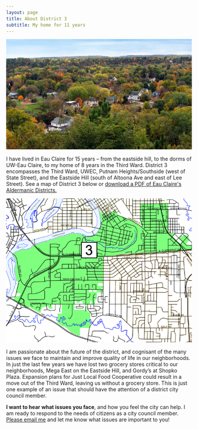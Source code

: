 ```yaml
---
layout: page
title: About District 3
subtitle: My home for 11 years
---
```


<img src="/img/district3-pano.jpg">

I have lived in Eau Claire for 15 years – from the eastside hill, to the dorms of UW-Eau Claire, to my home of 8 years in the Third Ward. District 3 encompasses the Third Ward, UWEC, Putnam Heights/Southside (west of State Street), and the Eastside Hill (south of Altoona Ave and east of Lee Street). See a map of District 3 below or <a href="/img/Ald_WardPlanApproved_Dec2017.pdf">download a PDF of Eau Claire's Aldermanic Districts.</a> 

<img src="/img/district3.png">

I am passionate about the future of the district, and cognisant of the many issues we face to maintain and improve quality of life in our neighborhoods. In just the last few years we have lost two grocery stores critical to our neighborhoods, Mega East on the Eastside Hill, and Gordy’s at Shopko Plaza. Expansion plans for Just Local Food Cooperative could result in a move out of the Third Ward, leaving us without a grocery store. This is just one example of an issue that should have the attention of a district city council member. 

**I want to hear what issues you face**, and how you feel the city can help. I am ready to respond to the needs of citizens as a city council member. <a href="mailto:gragertforcitycouncil@gmail.com">Please email me</a> and let me know what issues are important to you!